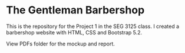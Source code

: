 # The Gentleman Barbershop

This is the repository for the Project 1 in the SEG 3125 class. I created a barbershop website with HTML, CSS and Bootstrap 5.2. 

View PDFs folder for the mockup and report. 
